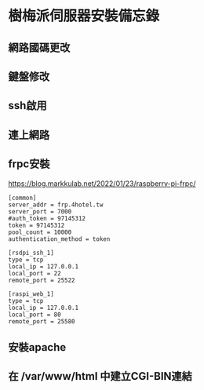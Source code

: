 # 樹梅派伺服器安裝備忘錄

## 網路國碼更改

## 鍵盤修改

## ssh啟用

## 連上網路

## frpc安裝

<https://blog.markkulab.net/2022/01/23/raspberry-pi-frpc/>

    [common]
    server_addr = frp.4hotel.tw
    server_port = 7000
    #auth_token = 97145312
    token = 97145312
    pool_count = 10000
    authentication_method = token

    [rsdpi_ssh_1]
    type = tcp
    local_ip = 127.0.0.1
    local_port = 22
    remote_port = 25522

    [raspi_web_1]
    type = tcp
    local_ip = 127.0.0.1
    local_port = 80
    remote_port = 25580

## 安裝apache

## 在 /var/www/html 中建立CGI-BIN連結
